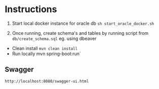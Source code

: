# Instructions

1. Start local docker instance for oracle db `sh start_oracle_docker.sh`

2. Once running, create schema's and tables by running script from `db/create_schema.sql` eg. using dbeaver

- Clean install `mvn clean install`
- Run locally mvn spring-boot:run`



## Swagger
`http://localhost:8080/swagger-ui.html`
